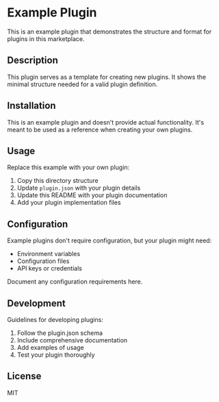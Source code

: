# Example Plugin

This is an example plugin that demonstrates the structure and format for plugins in this marketplace.

## Description

This plugin serves as a template for creating new plugins. It shows the minimal structure needed for a valid plugin definition.

## Installation

This is an example plugin and doesn't provide actual functionality. It's meant to be used as a reference when creating your own plugins.

## Usage

Replace this example with your own plugin:

1. Copy this directory structure
2. Update `plugin.json` with your plugin details
3. Update this README with your plugin documentation
4. Add your plugin implementation files

## Configuration

Example plugins don't require configuration, but your plugin might need:

- Environment variables
- Configuration files
- API keys or credentials

Document any configuration requirements here.

## Development

Guidelines for developing plugins:

1. Follow the plugin.json schema
2. Include comprehensive documentation
3. Add examples of usage
4. Test your plugin thoroughly

## License

MIT
